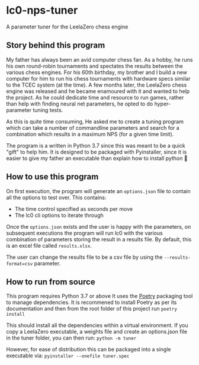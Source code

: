 # lc0-nps-tuner
A parameter tuner for the LeelaZero chess engine

## Story behind this program
My father has always been an avid computer chess fan. 
As a hobby, he runs his own round-robin tournaments and spectates the results
between the various chess engines. For his 60th birthday, my brother and I
build a new computer for him to run his chess tournaments with hardware specs 
similar to the TCEC system (at the time). A few months later, the LeelaZero
chess engine was released and he became enamoured with it and wanted to help
the project. As he could dedicate time and resource to run games, rather than
help with finding neural net parameters, he opted to do hyper-parameter tuning tests.

As this is quite time consuming, He asked me to create a tuning program which
can take a number of commandline parameters and search for a combination which results
in a maximum NPS (for a given time limit).

The program is a written in Python 3.7 since this was meant to be a quick "gift"
to help him. It is designed to be packaged with Pyinstaller, since
it is easier to give my father an executable than explain how to install python 🤷‍

## How to use this program
On first execution, the program will generate an `options.json` file to contain all the options to test over.
This contains:
* The time control specified as seconds per move
* The lc0 cli options to iterate through

Once the `options.json` exists and the user is happy with the parameters, on subsequent executions the program will run
lc0 with the various combination of parameters storing the result in a results file. By default, this is an excel file
called `results.xlsx`.

The user can change the results file to be a csv file by using the `--results-format=csv` parameter.  

## How to run from source
This program requires Python 3.7 or above
It uses the [Poetry](https://poetry.eustace.io) packaging tool to manage dependencies.
It is recommened to install Poetry as per its documentation and then from the root folder
of this project run `poetry install`

This should install all the dependencies within a virtual environment.
If you copy a LeelaZero executable, a weights file and create an options.json file in the tuner folder, you can then run: `python -m tuner`

However, for ease of distribution this can be packaged into a single executable via: `pyinstaller --onefile tuner.spec`
